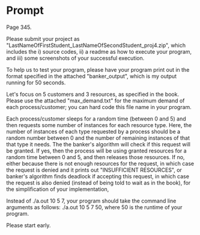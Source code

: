 # Prompt

Page 345.

Please submit your project as 
"LastNameOfFirstStudent_LastNameOfSecondStudent_proj4.zip", 
which includes the i) source codes, ii) a readme as how to execute 
your program, and iii) some screenshots of your successful execution.

To help us to test your program, please have your program print out in 
the format specified in the attached "banker_output", which is my output 
running for 50 seconds.

Let's focus on 5 customers and 3 resources, as specified in the book. 
Please use the attached "max_demand.txt" for the maximum demand of each 
process/customer; you can hard code this file name in your program.

Each process/customer sleeps for a random time (between 0 and 5) and 
then requests some number of instances for each resource type. Here, the 
number of instances of each type requested by a process should be a random
number between 0 and the number of remaining instances of that that type 
it needs. The the banker's algorithm will check if this request will be 
granted. If yes, then the process will be using granted resources for a 
random time between 0 and 5, and then releases those resources. If no, 
either because there is not enough resources for the request, in which
case the request is denied and it prints out "INSUFFICIENT RESOURCES", or 
banker's algorithm finds deadlock if accepting this request, in which 
case the request is also denied (instead of being told to wait as in the 
book), for the simplification of your implementation,

Instead of ./a.out 10 5 7, your program should take the command line 
arguments as follows: ./a.out 10 5 7 50, where 50 is the runtime of your 
program.

Please start early.
